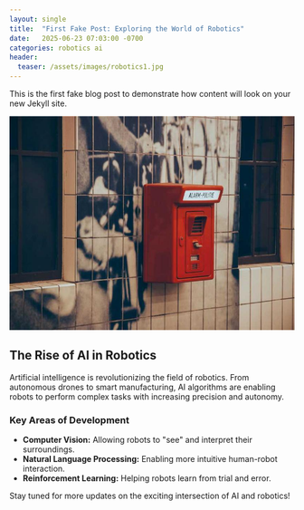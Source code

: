 ```yaml
---
layout: single
title:  "First Fake Post: Exploring the World of Robotics"
date:   2025-06-23 07:03:00 -0700
categories: robotics ai
header:
  teaser: /assets/images/robotics1.jpg
---
```


This is the first fake blog post to demonstrate how content will look on your new Jekyll site.

![A robot arm working on a circuit board](/assets/images/robotics1.jpg)

## The Rise of AI in Robotics

Artificial intelligence is revolutionizing the field of robotics. From autonomous drones to smart manufacturing, AI algorithms are enabling robots to perform complex tasks with increasing precision and autonomy.

### Key Areas of Development

*   **Computer Vision:** Allowing robots to "see" and interpret their surroundings.
*   **Natural Language Processing:** Enabling more intuitive human-robot interaction.
*   **Reinforcement Learning:** Helping robots learn from trial and error.

Stay tuned for more updates on the exciting intersection of AI and robotics!
